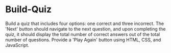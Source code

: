 # Build-Quiz
Build a quiz that includes four options: one correct and three incorrect. The 'Next' button should navigate to the next question, and upon completing the quiz, it should display the total number of correct answers out of the total number of questions.  Provide a 'Play Again' button using HTML, CSS, and JavaScript.
